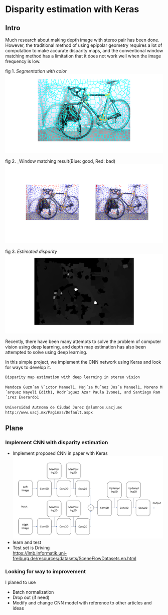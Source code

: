 # Disparity estimation with Keras

## Intro

Much research about making depth image with stereo pair has been done.  
However, the traditional method of using epipolar geometry requires a lot of computation to make accurate disparity maps, and the conventional window matching method has a limitation that it does not work well when the image frequency is low.  

fig 1. _Segmentation with color_
![](docs/1.png)

fig 2. _Window matching result(Blue: good, Red: bad)
![](docs/2.png)

fig 3. _Estimated disparity_
![](docs/3.png)

Recently, there have been many attempts to solve the problem of computer vision using deep learning, and depth map estimation has also been attempted to solve using deep learning.

In this simple project, we implement the CNN network using Keras and look for ways to develop it.
```
Disparity map estimation with deep learning in stereo vision

Mendoza Guzm´an V´ıctor Manuel1, Mej´ıa Mu˜noz Jos´e Manuel1, Moreno M´arquez Nayeli Edith1, Rodr´ıguez Azar Paula Ivone1, and Santiago Ram´ırez Everardo1

Universidad Autnoma de Ciudad Jurez @alumnos.uacj.mx
http://www.uacj.mx/Paginas/Default.aspx
```

## Plane
### Implement CNN with disparity estimation
* Implement proposed CNN in paper with Keras
![](docs/4.png)
* learn and test 
* Test set is Driving  
https://lmb.informatik.uni-freiburg.de/resources/datasets/SceneFlowDatasets.en.html

### Looking for way to improvement
I planed to use  
* Batch normalization
* Drop out (if need)
* Modify and change CNN model with reference to other articles and ideas
